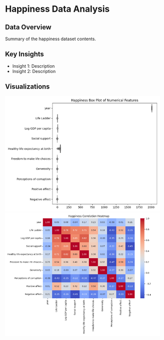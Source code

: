 
# Happiness Data Analysis

## Data Overview
Summary of the happiness dataset contents.

## Key Insights
- Insight 1: Description
- Insight 2: Description

## Visualizations
![Boxplot](boxplot.png)
![Heatmap](correlation_heatmap.png)
    